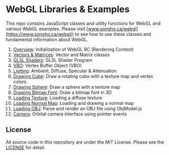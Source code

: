 # WebGL Libraries & Examples
This repo contains JavaScript classes and utility functions for WebGL and various WebGL examples. Please visit [www.songho.ca/webgl](https://www.songho.ca/webgl/) to see how to use these classes and fundamental information about WebGL.

1. [Overview](https://www.songho.ca/webgl/webgl_overview.html): Initialization of WebGL RC (Rendering Context)
2. [Vectors & Matrices](https://www.songho.ca/webgl/webgl_vectormatrix.html): Vector and Matrix classes
3. [GLSL Shaders](https://www.songho.ca/webgl/webgl_shader.html): GLSL Shader Program
4. [VBO](https://www.songho.ca/webgl/webgl_vbo.html): Vertex Buffer Object (VBO)
5. [Ligiting](https://www.songho.ca/webgl/webgl_light.html): Ambient, Diffuse, Specular & Attenuation
6. [Drawing Cube](https://www.songho.ca/webgl/webgl_cube.html): Draw a rotating cube with a texture map and vertex colors
7. [Drawing Sphere](https://www.songho.ca/webgl/webgl_sphere.html): Draw a sphere with a texture map
8. [Drawing Bitmap Font](https://www.songho.ca/webgl/webgl_font.html): Draw a bitmap font in 3D
9. [Loading Texture](https://www.songho.ca/webgl/webgl_texture.html): Loading a diffuse texture
10. [Loading Normal Map](https://www.songho.ca/webgl/webgl_normalmap.html): Loading and drawing a normal map 
11. [Loading OBJ](https://www.songho.ca/webgl/webgl_obj.html): Parse and render an OBJ file using ObjModel.js
12. [Camera](https://www.songho.ca/webgl/webgl_camera.html): Orbital camera interface using pointer events



## License
All source code in this repository are under the MIT License. Please see the [LICENSE](LICENSE) for detail.
